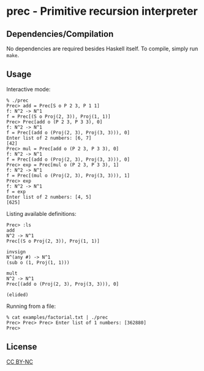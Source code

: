 # prec - Primitive recursion interpreter 

## Dependencies/Compilation

No dependencies are required besides Haskell itself.
To compile, simply run `make`.

## Usage

Interactive mode:

```
% ./prec
Prec> add = Prec[S o P 2 3, P 1 1]
f: N^2 -> N^1
f = Prec[(S o Proj(2, 3)), Proj(1, 1)]
Prec> Prec[add o (P 2 3, P 3 3), 0]
f: N^2 -> N^1
f = Prec[(add o (Proj(2, 3), Proj(3, 3))), 0]
Enter list of 2 numbers: [6, 7]
[42]
Prec> mul = Prec[add o (P 2 3, P 3 3), 0]
f: N^2 -> N^1
f = Prec[(add o (Proj(2, 3), Proj(3, 3))), 0]
Prec> exp = Prec[mul o (P 2 3, P 3 3), 1]
f: N^2 -> N^1
f = Prec[(mul o (Proj(2, 3), Proj(3, 3))), 1]
Prec> exp
f: N^2 -> N^1
f = exp
Enter list of 2 numbers: [4, 5]
[625]
```

Listing available definitions:
```
Prec> :ls
add
N^2 -> N^1
Prec[(S o Proj(2, 3)), Proj(1, 1)]

invsign
N^(any #) -> N^1
(sub o (1, Proj(1, 1)))

mult
N^2 -> N^1
Prec[(add o (Proj(2, 3), Proj(3, 3))), 0]

(elided)
```

Running from a file:

```
% cat examples/factorial.txt | ./prec
Prec> Prec> Prec> Enter list of 1 numbers: [362880]
Prec>
```

## License

[CC BY-NC](https://creativecommons.org/licenses/by-nc/4.0/legalcode)
